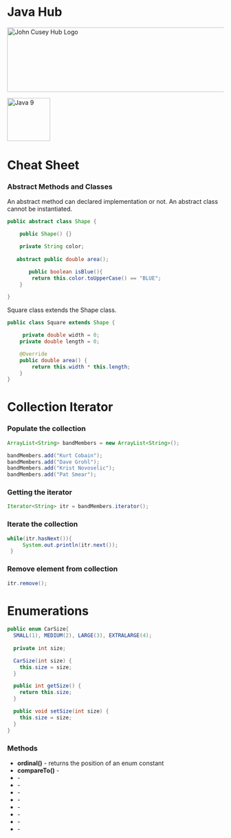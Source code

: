 
# Java Hub              

<img src="https://github.com/johncuseyhub/GettingStarted/blob/main/HubBanner.png" alt="John Cusey Hub Logo" height="150" width="1000">

<img 
src="https://github.com/johncuseyhub/GettingStarted/blob/main/LogoOrganizations/Java.PNG" 
alt="Java 9" 
height="100px"/> 

# Cheat Sheet
### Abstract Methods and Classes
An abstract method can declared implementation or not. An abstract class cannot be instantiated.   

```Java
public abstract class Shape {

    public Shape() {}

    private String color;
   
   abstract public double area();

       public boolean isBlue(){
        return this.color.toUpperCase() == "BLUE";
    }

}
```
Square class extends the Shape class.

```Java
public class Square extends Shape {

     private double width = 0;
    private double length = 0;

    @Override
    public double area() {
        return this.width * this.length;
    }
}
```

# Collection Iterator

### Populate the collection

```Java
ArrayList<String> bandMembers = new ArrayList<String>();

bandMembers.add("Kurt Cobain"); 
bandMembers.add("Dave Grohl");  
bandMembers.add("Krist Novoselic");  
bandMembers.add("Pat Smear"); 
```

### Getting the iterator

```Java
Iterator<String> itr = bandMembers.iterator(); 
```
### Iterate the collection

```Java
while(itr.hasNext()){  
     System.out.println(itr.next());  
 }
```
### Remove element from collection 
```Java
itr.remove();
```

# Enumerations    

```Java
public enum CarSize{
  SMALL(1), MEDIUM(2), LARGE(3), EXTRALARGE(4);
    
  private int size;

  CarSize(int size) {
    this.size = size;
  }

  public int getSize() {
    return this.size;
  }

  public void setSize(int size) {
    this.size = size;
  } 
}
```
### Methods 

* <b>ordinal()</b> - returns the position of an enum constant
* <b>compareTo()</b> -  
* <b></b> - 
* <b></b> - 
* <b></b> - 
* <b></b> - 
* <b></b> - 
* <b></b> - 
* <b></b> - 
* <b></b> - 
